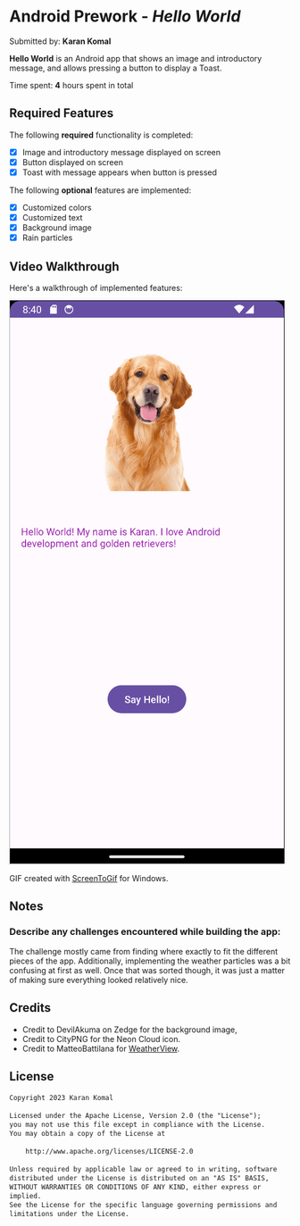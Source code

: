 # Android Prework - *Hello World*

Submitted by: **Karan Komal**

**Hello World** is an Android app that shows an image and introductory message, and allows pressing a button to display a Toast. 

Time spent: **4** hours spent in total

## Required Features

The following **required** functionality is completed:

* [X] Image and introductory message displayed on screen
* [X] Button displayed on screen
* [X] Toast with message appears when button is pressed 

The following **optional** features are implemented:

* [X] Customized colors
* [X] Customized text
* [X] Background image
* [X] Rain particles

## Video Walkthrough

Here's a walkthrough of implemented features:

<img src='walkthrough.gif' title='Video Walkthrough' width='' alt='Video Walkthrough' />

<!-- Replace this with whatever GIF tool you used! -->
GIF created with [ScreenToGif](https://www.screentogif.com/) for Windows. 
<!-- Recommended tools:
[Kap](https://getkap.co/) for macOS
[ScreenToGif](https://www.screentogif.com/) for Windows
[peek](https://github.com/phw/peek) for Linux. -->

## Notes

### **Describe any challenges encountered while building the app:**

The challenge mostly came from finding where exactly to fit the different pieces of the app. Additionally, implementing the weather particles was a bit confusing at first as well. Once that was sorted though, it was just a matter of making sure everything looked relatively nice.

## Credits

* Credit to DevilAkuma on Zedge for the background image,
* Credit to CityPNG for the Neon Cloud icon.
* Credit to MatteoBattilana for [WeatherView](https://github.com/MatteoBattilana/WeatherView).

## License

    Copyright 2023 Karan Komal

    Licensed under the Apache License, Version 2.0 (the "License");
    you may not use this file except in compliance with the License.
    You may obtain a copy of the License at

        http://www.apache.org/licenses/LICENSE-2.0

    Unless required by applicable law or agreed to in writing, software
    distributed under the License is distributed on an "AS IS" BASIS,
    WITHOUT WARRANTIES OR CONDITIONS OF ANY KIND, either express or implied.
    See the License for the specific language governing permissions and
    limitations under the License.
